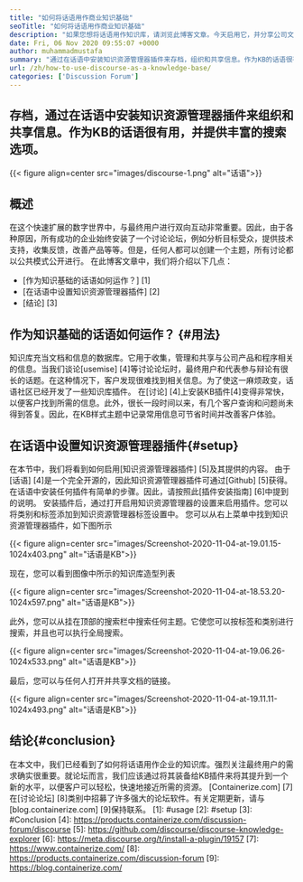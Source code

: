```yaml
---
title: "如何将话语用作商业知识基础" 
seoTitle: "如何将话语用作商业知识基础" 
description: "如果您想将话语用作知识库，请浏览此博客文章。今天启用它，并分享公司文档的现场版本" 
date: Fri, 06 Nov 2020 09:55:07 +0000
author: muhammadmustafa
summary: "通过在话语中安装知识资源管理器插件来存档，组织和共享信息。作为KB的话语很有用，并提供丰富的搜索选项。" 
url: /zh/how-to-use-discourse-as-a-knowledge-base/
categories: ['Discussion Forum']
---
```


## 存档，通过在话语中安装知识资源管理器插件来组织和共享信息。作为KB的话语很有用，并提供丰富的搜索选项。

{{< figure align=center src="images/discourse-1.png" alt="话语">}}


## 概述
在这个快速扩展的数字世界中，与最终用户进行双向互动非常重要。因此，由于各种原因，所有成功的企业始终安装了一个讨论论坛，例如分析目标受众，提供技术支持，收集反馈，改善产品等等。但是，任何人都可以创建一个主题，所有讨论都以公共模式公开进行。
在此博客文章中，我们将介绍以下几点：
  * [作为知识基础的话语如何运作？] [1]
  * [在话语中设置知识资源管理器插件] [2]
  * [结论] [3]

## 作为知识基础的话语如何运作？ {#用法}
知识库充当文档和信息的数据库。它用于收集，管理和共享与公司产品和程序相关的信息。当我们谈论[usemise] [4]等讨论论坛时，最终用户和代表参与辩论有很长的话题。在这种情况下，客户发现很难找到相关信息。为了使这一麻烦政变，话语社区已经开发了一些知识库插件。
在[讨论] [4]上安装KB插件[4]变得非常快，以便客户找到所需的信息。此外，很长一段时间以来，有几个客户查询和问题尚未得到答复。因此，在KB样式主题中记录常用信息可节省时间并改善客户体验。

## 在话语中设置知识资源管理器插件{#setup}
在本节中，我们将看到如何启用[知识资源管理器插件] [5]及其提供的内容。
由于[话语] [4]是一个完全开源的，因此知识资源管理器插件可通过[Github] [5]获得。
在话语中安装任何插件有简单的步骤。因此，请按照此[插件安装指南] [6]中提到的说明。
安装插件后，通过打开启用知识资源管理器的设置来启用插件。您可以将类别和标签添加到知识资源管理器标签设置中。
您可以从右上菜单中找到知识资源管理器插件，如下图所示

{{< figure align=center src="images/Screenshot-2020-11-04-at-19.01.15-1024x403.png" alt="话语是KB">}}

现在，您可以看到图像中所示的知识库造型列表

{{< figure align=center src="images/Screenshot-2020-11-04-at-18.53.20-1024x597.png" alt="话语是KB">}}

此外，您可以从挂在顶部的搜索栏中搜索任何主题。它使您可以按标签和类别进行搜索，并且也可以执行全局搜索。

{{< figure align=center src="images/Screenshot-2020-11-04-at-19.06.26-1024x533.png" alt="话语是KB">}}

最后，您可以与任何人打开并共享文档的链接。

{{< figure align=center src="images/Screenshot-2020-11-04-at-19.11.11-1024x493.png" alt="话语是KB">}}


## 结论{#conclusion}
在本文中，我们已经看到了如何将话语用作企业的知识库。强烈关注最终用户的需求确实很重要。就论坛而言，我们应该通过将其装备给KB插件来将其提升到一个新的水平，以便客户可以轻松，快速地接近所需的资源。
[Containerize.com] [7]在[讨论论坛] [8]类别中招募了许多强大的论坛软件。有关定期更新，请与[blog.containerize.com] [9]保持联系。
[1]: #usage
[2]: #setup
[3]: #Conclusion
[4]: https://products.containerize.com/discussion-forum/discourse
[5]: https://github.com/discourse/discourse-knowledge-explorer
[6]: https://meta.discourse.org/t/install-a-plugin/19157
[7]: https://www.containerize.com/
[8]: https://products.containerize.com/discussion-forum
[9]: https://blog.containerize.com/
